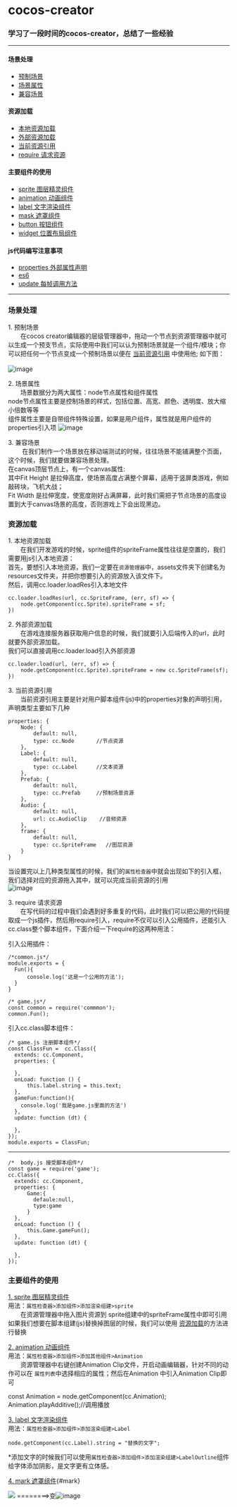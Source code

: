 # cocos-creator
### 学习了一段时间的cocos-creator，总结了一些经验 
---

#### 场景处理
  + [预制场景](#scene)
  + [场景属性](#attr)
  + [兼容场景](#compatibility)
#### 资源加载
  + [本地资源加载](#inside)
  + [外部资源加载](#outside)
  + [当前资源引用](#atPresent)
  + [require 请求资源](#require)
#### 主要组件的使用
  + [sprite 图层精灵组件](#sprite)
  + [animation 动画组件](#animation)
  + [label 文字渲染组件](#label)
  + [mask 遮罩组件](#mask)
  + [button 按钮组件](#button)
  + [widget 位置布局组件](#addr)
####  js代码编写注意事项
  + [properties 外部属性声明](#outattr)
  + [es6](#es6)
  + [update 每帧调用方法](#frame)
  
----
### **场景处理**
  <span  id="scene">1. 预制场景</span><br> 
    &emsp;&emsp;在cocos creator编辑器的层级管理器中，拖动一个节点到资源管理器中就可以生成一个预支节点，实际使用中我们可以认为预制场景就是一个组件/模块；你可以把任何一个节点变成一个预制场景以便在 [当前资源引用](#atPresent) 中使用他;  如下图：<br/><br/>
    ![image](./image/scene.gif)

  <span  id="attr">2. 场景属性</span><br>
    &emsp;&emsp;场景数据分为两大属性：node节点属性和组件属性<br>
    node节点属性主要是控制场景的样式，包括位置、高宽、颜色、透明度、放大缩小倍数等等<br>
    组件属性主要是自带组件特殊设置，如果是用户组件，属性就是用户组件的properties引入项
    ![image](./image/attr.png)

   <span  id="compatibility">3. 兼容场景</span><br>
    &emsp;&emsp; 在我们制作一个场景放在移动端测试的时候，往往场景不能铺满整个页面，这个时候，我们就要做兼容场景处理。<br>
    在canvas顶层节点上，有一个canvas属性:<br>
    其中Fit Height 是拉伸高度，使场景高度占满整个屏幕，适用于竖屏类游戏，例如敲砖块，飞机大战；<br>
    Fit Width 是拉伸宽度，使宽度刚好占满屏幕，此时我们需把子节点场景的高度设置到大于canvas场景的高度，否则游戏上下会出现黑边。

### **资源加载**
  <span  id="inside">1. 本地资源加载</span><br>
   &emsp;&emsp;在我们开发游戏的时候，sprite组件的spriteFrame属性往往是空置的，我们需要用js引入本地资源：<br>
  首先，要想引入本地资源，我们一定要在`资源管理器`中，assets文件夹下创建名为resources文件夹，并把你想要引入的资源放入该文件下。<br>
  然后，调用cc.loader.loadRes引入本地文件<br>

    cc.loader.loadRes(url, cc.SpriteFrame, (err, sf) => {
        node.getComponent(cc.Sprite).spriteFrame = sf;
    })

<span  id="outside">2. 外部资源加载</span><br>
 &emsp;&emsp;在游戏连接服务器获取用户信息的时候，我们就要引入后端传入的url，此时就要外部资源加载。<br>
 我们可以直接调用cc.loader.load引入外部资源<br>

    cc.loader.load(url, (err, sf) => {
        node.getComponent(cc.Sprite).spriteFrame = new cc.SpriteFrame(sf);
    })

<span  id="atPresent">3. 当前资源引用</span><br>
  &emsp;&emsp;当前资源引用主要是针对用户脚本组件(js)中的properties对象的声明引用，声明类型主要如下几种

    properties: {
        Node: {
            default: null,
            type: cc.Node       //节点资源
        },
        Label: {
            default: null,
            type: cc.Label      //文本资源
        },
        Prefab: {
            default: null,
            type: cc.Prefab     //预制场景资源
        },
        Audio: {
            default: null,
            url: cc.AudioClip    //音频资源
        },
        frame: {
            default: null,
            type: cc.SpriteFrame   //图层资源
        }
    }
当设置完以上几种类型属性的时候，我们的`属性检查器`中就会出现如下的引入框，我们选择对应的资源拖入其中，就可以完成当前资源的引用<br>
![image](./image/prop.png)

<span  id="require">3. require 请求资源</span><br>
&emsp;&emsp;在写代码的过程中我们会遇到好多重复的代码，此时我们可以把公用的代码提取成一个js插件，然后用require引入，require不仅可以引入公用插件，还能引入cc.class整个脚本组件，下面介绍一下require的这两种用法：

引入公用插件：

    /*common.js*/
    module.exports = {
      Fun(){
          console.log('这是一个公用的方法');
      }
    } 

    /* game.js*/
    const common = require('commmon');
    common.Fun();

引入cc.class脚本组件：

    /* game.js 注册脚本组件*/
    const ClassFun =  cc.Class({
      extends: cc.Component,
      properties: {
          
      },
      onLoad: function () {
          this.label.string = this.text;
      },
      gameFun:function(){
        console.log('我是game.js里面的方法')
      },
      update: function (dt) {

      },
    });
    module.exports = ClassFun;
-----
    /*  body.js 接受脚本组件*/
    const game = require('game');
    cc.Class({
      extends: cc.Component,
      properties: {
          Game:{
            defaule:null,
            type:game
          }
      },
      onLoad: function () {
          this.Game.gameFun();
      },
      update: function (dt) {

      },
    });

### **主要组件的使用**
<span  id="sprite">[1. sprite 图层精灵组件](http://docs.cocos.com/creator/manual/zh/components/sprite.html)</span><br>
  用法：`属性检查器>添加组件>添加渲染组建>sprite` <br>
  &emsp;&emsp;在资源管理器中拖入图片资源到 sprite组建中的spriteFrame属性中即可引用<br>
  如果我们想要在脚本组建(js)替换掉图层的时候，我们可以使用 [资源加载](#inside)的方法进行替换<br>

<span  id="sprite">[2. animation 动画组件](http://docs.cocos.com/creator/manual/zh/components/animation.html)</span><br>
  用法：`属性检查器>添加组件>添加其他组件>Animation` <br>
  &emsp;&emsp;资源管理器中右键创建Animation Clip文件，开启动画编辑器，针对不同的动作可以在 `属性列表`中选择相应的属性；然后在Animation 中引入Animation Clip即可

  const Animation = node.getComponent(cc.Animation);
  Animation.playAdditive();//调用播放

<span  id="label">[3. label 文字渲染组件](http://docs.cocos.com/creator/manual/zh/components/label.html)</span><br>
  用法：`属性检查器>添加组件>添加渲染组建>Label` <br>

    node.getComponent(cc.Label).string = "替换的文字";
  *添加文字的时候我们可以使用`属性检查器>添加组件>添加渲染组建>LabelOutline`组件给字体添加阴影，是文字更有立体感。

[4. mark 遮罩组件](http://docs.cocos.com/creator/manual/zh/components/mask.html){#mark}<br>

<img src="./image/1.jpg"> ========>变![image](./image/2.png)